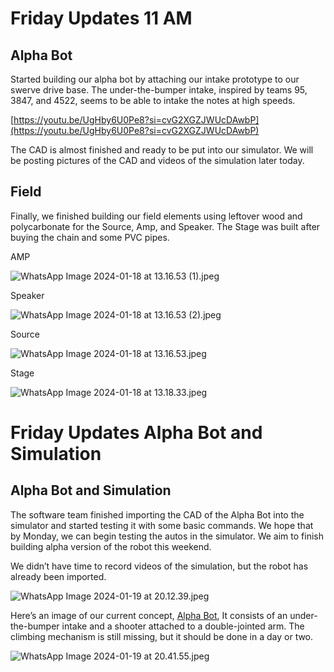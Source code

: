 # Friday Updates 11 AM

## Alpha Bot

Started building our alpha bot by attaching our intake prototype to our swerve drive base. The under-the-bumper intake, inspired by teams 95, 3847, and 4522, seems to be able to intake the notes at high speeds.

[https://youtu.be/UgHby6U0Pe8?si=cvG2XGZJWUcDAwbP](https://youtu.be/UgHby6U0Pe8?si=cvG2XGZJWUcDAwbP)

The CAD is almost finished and ready to be put into our simulator. We will be posting pictures of the CAD and videos of the simulation later today.

## **Field**

Finally, we finished building our field elements using leftover wood and polycarbonate for the Source, Amp, and Speaker. The Stage was built after buying the chain and some PVC pipes.

AMP

![WhatsApp Image 2024-01-18 at 13.16.53 (1).jpeg](<January-19-1/WhatsApp_Image_2024-01-18_at_13.16.53_(1).jpeg>)

Speaker

![WhatsApp Image 2024-01-18 at 13.16.53 (2).jpeg](<January-19-1/WhatsApp_Image_2024-01-18_at_13.16.53_(2).jpeg>)

Source

![WhatsApp Image 2024-01-18 at 13.16.53.jpeg](January-19-1/WhatsApp_Image_2024-01-18_at_13.16.53.jpeg)

Stage

![WhatsApp Image 2024-01-18 at 13.18.33.jpeg](January-19-1/WhatsApp_Image_2024-01-18_at_13.18.33.jpeg)

# Friday Updates Alpha Bot and Simulation

## Alpha Bot and Simulation

The software team finished importing the CAD of the Alpha Bot into the simulator and started testing it with some basic commands. We hope that by Monday, we can begin testing the autos in the simulator. We aim to finish building alpha version of the robot this weekend.

We didn’t have time to record videos of the simulation, but the robot has already been imported.

![WhatsApp Image 2024-01-19 at 20.12.39.jpeg](January-19-2/WhatsApp_Image_2024-01-19_at_20.12.39.jpeg)

Here’s an image of our current concept, [Alpha Bot](https://cad.onshape.com/documents/7713014d9581fd5ca14c0274/w/367b9afcf469d7b155e49540/e/0bb998828847636219fa081d), It consists of an under-the-bumper intake and a shooter attached to a double-jointed arm. The climbing mechanism is still missing, but it should be done in a day or two.

![WhatsApp Image 2024-01-19 at 20.41.55.jpeg](January-19-2/WhatsApp_Image_2024-01-19_at_20.41.55.jpeg)
